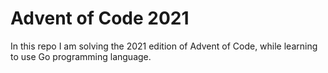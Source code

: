 # Advent of Code 2021

In this repo I am solving the 2021 edition of Advent of Code, while learning to use Go programming language. 
